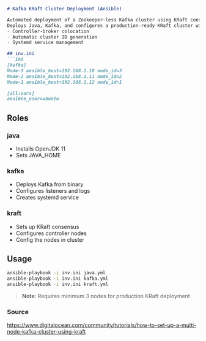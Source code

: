 
```markdown
# Kafka KRaft Cluster Deployment (Ansible)

Automated deployment of a Zookeeper-less Kafka cluster using KRaft consensus mode.  
Deploys Java, Kafka, and configures a production-ready KRaft cluster with:  
- Controller-broker colocation  
- Automatic cluster ID generation  
- Systemd service management  

## inv.ini
```ini
[kafka]
Node-3 ansible_host=192.168.1.10 node_id=3
Node-2 ansible_host=192.168.1.11 node_id=2
Node-1 ansible_host=192.168.1.12 node_id=1

[all:vars]
ansible_user=ubuntu
```

## Roles

### java
- Installs OpenJDK 11
- Sets JAVA_HOME

### kafka 
- Deploys Kafka from binary
- Configures listeners and logs
- Creates systemd service

### kraft
- Sets up KRaft consensus
- Configures controller nodes  
- Config the nodes in cluster

## Usage
```bash
ansible-playbook -i inv.ini java.yml
ansible-playbook -i inv.ini kafka.yml  
ansible-playbook -i inv.ini kraft.yml
```

> **Note**: Requires minimum 3 nodes for production KRaft deployment

### Source 
https://www.digitalocean.com/community/tutorials/how-to-set-up-a-multi-node-kafka-cluster-using-kraft
